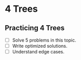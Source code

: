 # 4 Trees

## Practicing 4 Trees
- [ ] Solve 5 problems in this topic.
- [ ] Write optimized solutions.
- [ ] Understand edge cases.
